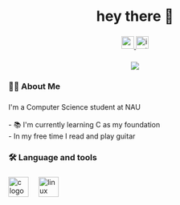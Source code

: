 <h1 align="center">hey there 👋</h1>

###

<div align="center">
  <a target="_blank" rel="noopener noreferrer" href="https://www.youtube.com/@ariya_kc" >
    <img src="https://img.shields.io/static/v1?message=Youtube&logo=youtube&label=&color=FF0000&logoColor=white&labelColor=&style=for-the-badge" height="25" alt="youtube logo"  />
  </a>
  <a target="_blank" rel="noopener noreferrer" href="https://www.instagram.com/kacysouvanna" >
    <img src="https://img.shields.io/static/v1?message=Instagram&logo=instagram&label=&color=E4405F&logoColor=white&labelColor=&style=for-the-badge" height="25" alt="instagram logo"  />
  </a>
</div>

###

<div align="center">
  <img src="https://count.getloli.com/@:sawkuro ?theme=booru-r6gdrawfriends&padding=3&offset=3&scale=0.7&align=top&pixelated=1&darkmode=auto"  />
</div>

###

<h3 align="left">👩‍💻  About Me</h3>

###

<p align="left">I'm a Computer Science student at NAU <br><br>- 📚 I'm currently learning C as my foundation<br>- In my free time I read and play guitar</p>

###

<h3 align="left">🛠 Language and tools</h3>

###

<div align="left">
  <img src="https://cdn.jsdelivr.net/gh/devicons/devicon/icons/c/c-original.svg" height="40" alt="c logo"  />
  <img width="12" />
  <img src="https://cdn.jsdelivr.net/gh/devicons/devicon/icons/linux/linux-original.svg" height="40" alt="linux logo"  />
  <img width="12" />
</div>


